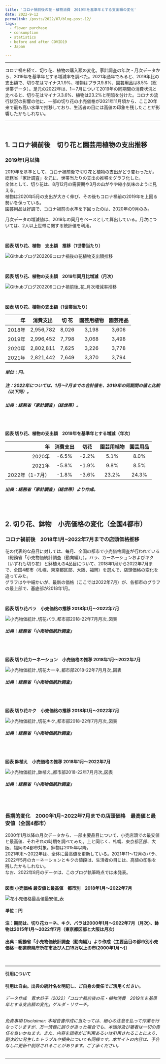 ```yaml
---
title: 'コロナ禍前後の花・植物消費　2019年を基準年とする支出額の変化'  
date: 2022-9-12
permalink: /posts/2022/07/blog-post-12/
tags:
  - flower purchase
  - consumption
  - statistics
  - before and after COVID19
  - Japan  

---
```

___
コロナ禍を経て、切り花、植物の購入額の変化。家計調査の年次・月次データから、2019年を基準年とする増減率を調べた。2021年通年でみると、2019年比の支出額で、切り花はマイナス1.9%、植物はプラス9.8%、園芸用品は8.5%（総世帯データ）。足元の2022年は、1－7月について2019年の同期間の消費状況と比べると、切り花はマイナス3.6%、植物は23.2%と明暗を分けた。コロナの流行状況の影響の他に、一部の切り花の小売価格が2021年11月頃から、ここ20年来で最も高い水準で推移しており、生活者の目には高値の印象を残したことが影響したかもしれない。  

***

<br>

## 1. コロナ禍前後　切り花と園芸用植物の支出推移
### 2019年1月以降
2019年を基準として、コロナ禍前後で切り花と植物の支出がどう変わったか。
総務省「家計調査」を元に、世帯当たりの支出の推移をグラフ化した。  
全体として、切り花は、8月12月の需要期や3月の山がやや縮小気味のように見える。  
植物は2020年5月の支出が大きく伸び、その後もコロナ禍前の2019年を上回る勢いを保っている。  
園芸用品は好調で、コロナ禍前の水準を下回ったのは、2020年の9月のみ。  

月次データの増減値は、2019年の同月をベースとして算出している。月次については、2人以上世帯に関する統計値を利用。  

<br>

**図表 切り花、植物　支出額　推移（1世帯当たり）**  

![Githubブログ202209コロナ禍後の花植物支出額推移](https://user-images.githubusercontent.com/90994591/189792870-85828400-3350-469c-bc24-68bc7d4709b5.JPG)

<br>

**図表 切り花、植物の支出額　2019年同月比増減（月次）** 

![Githubブログ202209コロナ禍前後_花_月次増減率推移](https://user-images.githubusercontent.com/90994591/189793022-ba5816e9-2ae0-4480-a580-7a6a6f44e57c.JPG)

<br>

**図表 切り花、植物の支出額（1世帯当たり）**  
				
|年	|消費支出	| 切 花	| 園芸用植物 | 園芸用品 |
|---:|:---:|:---:|:---:|:---:|
|2018年	| 2,956,782	| 8,026	| 3,198	| 3,606 |
|2019年	| 2,996,452	| 7,798	| 3,068	| 3,498 |
|2020年	| 2,802,811	| 7,625	| 3,226	| 3,778 |
|2021年	| 2,821,442	| 7,649	| 3,370	| 3,794 |

##### 単位：円。
##### 注：2022年については、1月～7月までの合計値を、2019年の同期間の値と比較（以下同）。  
##### 出典：総務省「家計調査」（総世帯）。  
<br>
<br>

**図表 切り花、植物の支出額　2019年を基準年とする増減（年次）**  
				
|年	|消費支出	| 切花	| 園芸用植物 | 園芸用品 |
|---:|:---:|:---:|:---:|:---:|
|2020年	|-6.5%	| -2.2%	| 5.1%	| 8.0% |
|2021年	|-5.8%	| -1.9%	|9.8% |	8.5% |
|2022年（1-7月）| -1.8% | -3.6% | 23.2% | 24.3% |

#####  出典：総務省「家計調査」（総世帯）より作成。  

<br>
<br>
  

## 2. 切り花、鉢物　小売価格の変化（全国4都市）
### コロナ禍前後　2018年1月~2022年7月までの店頭価格推移
花の代表的な品目に対しては、毎月、全国の都市で小売価格調査が行われている（総務省「小売物価統計調査（動向編）」）。バラ、カーネーションおよびキク（いずれも切り花）と鉢植えの4品目について、2018年1月から2022年7月まで、全国4都市（札幌、東京都区部、大阪、福岡）を選んで、店頭価格の変化を追ってみた。  
グラフはやや細かいが、最新の価格（ここでは2022年7月）が、各都市のグラフの最上部で、基底部が2018年1月。  

<br>

**図表 切り花バラ　小売価格の推移 2018年1月～2022年7月** 

![小売物価統計_切花バラ_都市部2018-22年7月月次_図表](https://user-images.githubusercontent.com/90994591/189793310-0a7488cc-0c00-41b8-a1e2-5817661ee2b8.png)

##### 出典：総務省「小売物価統計調査」

<br>
<br>

**図表 切り花カーネーション　小売価格の推移 2018年1月～2022年7月** 

![小売物価統計_切花カーネ_都市部2018-22年7月月次_図表](https://user-images.githubusercontent.com/90994591/189793357-60c85058-1e15-461d-b388-8ddce9c0586e.png)

##### 出典：総務省「小売物価統計調査」

<br>
<br>

**図表 切り花キク　小売価格の推移 2018年1月～2022年7月** 

![小売物価統計_切花キク_都市部2018-22年7月月次_図表](https://user-images.githubusercontent.com/90994591/189793378-3c57bdc0-7739-4917-97cf-89c2443adf7e.png)

##### 出典：総務省「小売物価統計調査」

<br>
<br>

**図表 鉢植え　小売価格の推移 2018年1月～2022年7月** 

![小売物価統計_鉢植え_都市部2018-22年7月月次_図表](https://user-images.githubusercontent.com/90994591/189793419-a510dd75-f6d8-467a-8ca6-a5d2458fadd8.png)

##### 出典：総務省「小売物価統計調査」

<br>
<br>

### 長期的変化　2000年1月~2022年7月までの店頭価格　最高値と最安値（全国4都市）
2000年1月以降の月次データから、一部主要品目について、小売店頭での最安値と最高値、それぞれの時期を調べてみた。上と同じく、札幌、東京都区部、大阪、福岡の4都市対象。鉢物は2015年以降。  
2021年末～2022年は、全体に最高値を更新している。2021年11～12月のバラ、2022年5月のカーネーションとキクの値段は、生活者の目には、高値の印象を残したかもしれない。  
なお、2022年8月のデータは、このブログ執筆時点では未発表。  
<br>


**図表 小売価格 最安値と最高値　都市別　2018年1月～2022年7月**

![花小売価格最高値最安値_表](https://user-images.githubusercontent.com/90994591/189793453-2a71d67d-5176-4456-bb0f-9947443b47ea.JPG)

#### 単位：円								
#### 注：期間は、切り花カーネ、キク、バラは2000年1月～2022年7月（月次）、鉢物は2015年1月～2022年7月（東京都区部と大阪は月次）								
#### 出典：総務省「小売物価統計調査（動向編）」より作成（主要品目の都市別小売価格－都道府県庁所在市及び人口15万以上の市(2000年1月～)）								
<br>


***

**引用について**  
#### 引用は自由。出典の統計名を明記し、ご自身の責任でご活用ください。  
###### データ作成　青木恭子（2022）「コロナ禍前後の花・植物消費　2019年を基準年とする支出額の変化」ゲルダ・リサーチ。  
###### 免責事項 Disclaimer: 本報告書作成に当たっては、細心の注意を払って作業を行なっていますが、万一情報に誤りがあった場合でも、本団体及び著者は一切の責任を負いかねます。また、内容を読者がご利用あるいは引用されることにより、副次的に発生したトラブルや損失についても同様です。本サイトの内容は、予告なしに更新や削除されることがあります。ご了承ください。  
___

